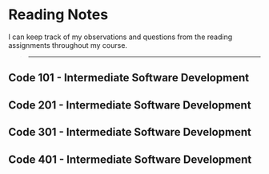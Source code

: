 # **Reading Notes**

I can keep track of my observations and questions from the reading assignments throughout my course.

 > ---

## **Code 101 - Intermediate Software Development**

## **Code 201 - Intermediate Software Development**

## **Code 301 - Intermediate Software Development**

## **Code 401 - Intermediate Software Development**
